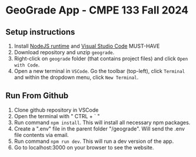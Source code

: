 # GeoGrade App - CMPE 133 Fall 2024

## Setup instructions

1. Install [NodeJS runtime](https://nodejs.org/en) and [Visual Studio Code](https://code.visualstudio.com/) MUST-HAVE
2. Download repository and unzip `geograde`.
3. Right-click on `geograde` folder (that contains project files) and click `Open with Code`.
4. Open a new terminal in `VSCode`. Go the toolbar (top-left), click `Terminal` and within the dropdown menu, click `New Terminal`.

## Run From Github
1. Clone github repository in VSCode
2. Open the terminal with " CTRL + ` "
3. Run command `npm install`. This will install all necessary npm packages.
4. Create a ".env" file in the parent folder "/geograde". Will send the .env file contents via email.
5. Run command `npm run dev`. This will run a dev version of the app.
6. Go to localhost:3000 on your browser to see the website.
